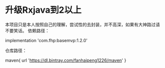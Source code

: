 # 升级Rxjava到2以上

本项目只是本人按照自己的理解，尝试性的去封装，并不高深，如果有大神路过请不要笑话。
依赖路径：

implementation 'com.fhp:basemvp:1.2.0'

仓库路径：

maven{
url 'https://dl.bintray.com/fanhaipeng1226/maven'
}
